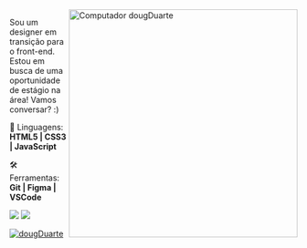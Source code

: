 <img src="https://raw.githubusercontent.com/MicaelliMedeiros/micaellimedeiros/master/image/computer-illustration.png" min-width="400px" max-width="400px" width="400px" align="right" alt="Computador dougDuarte">

<p align="left"> 
Sou um designer em transição para o front-end. Estou em busca de uma oportunidade de estágio na área! Vamos conversar? :)
</p>

<p align="left">
📖 Linguagens: <strong>HTML5 | CSS3 | JavaScript</strong>
</p>

<p align="left">
🛠️ Ferramentas: <strong>Git | Figma | VSCode</strong>
</p>

<a href="https://www.linkedin.com/in/douglasdduarte" alt="Linkedin">
<img src="https://img.shields.io/badge/-Linkedin-0e76a8?style=flat-square&logo=Linkedin&logoColor=white&link=https://www.linkedin.com/in/douglasdduarte" /></a>

<a href="https://api.whatsapp.com/send?phone=5551993669592" alt="WhatsApp">
<img src="https://img.shields.io/badge/-WhatsApp-25d366?style=flat-square&labelColor=25d366&logo=whatsapp&logoColor=white&link=https://api.whatsapp.com/send?phone=5551993669592"/></a> 


[![dougDuarte](https://github-readme-stats.vercel.app/api/top-langs/?username=dougDuarte&hide=html&layout=compact&theme=default)](https://github.com/dougDuarte)
